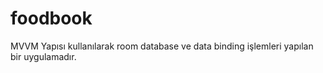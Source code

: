 # foodbook
MVVM Yapısı kullanılarak room database ve data binding işlemleri yapılan bir uygulamadır.
